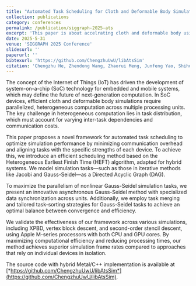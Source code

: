 ```yaml
---
title: "Automated Task Scheduling for Cloth and Deformable Body Simulations in Heterogeneous Computing Environments"
collection: publications
category: conferences
permalink: /publication/siggraph-2025-ats
excerpt: 'This paper is about accelrating cloth and deformable body using heteronegeous computing'
date: 2025-5-31
venue: 'SIGGRAPH 2025 Conference'
slidesurl: ''
paperurl: ''
bibtexurl: 'https://github.com/ChengzhuUwU/libAtsSim'
citation: 'Chengzhu He, Zhendong Wang, Zhaorui Meng, Junfeng Yao, Shihui Guo, Huamin Wang. (2025). <i>Preceding</i>.'
---
```


The concept of the Internet of Things (IoT) has driven the development of system-on-a-chip (SoC) technology for embedded and mobile systems, which may define the future of next-generation computation. In SoC devices, efficient cloth and deformable body simulations require parallelized, heterogeneous computation across multiple processing units. The key challenge in heterogeneous computation lies in task distribution, which must account for varying inter-task dependencies and communication costs. 

This paper proposes a novel framework for automated task scheduling to optimize simulation performance by minimizing communication overhead and aligning tasks with the specific strengths of each device. To achieve this, we introduce an efficient scheduling method based on the Heterogeneous Earliest Finish Time (HEFT) algorithm, adapted for hybrid systems. We model simulation tasks—such as those in iterative methods like Jacobi and Gauss-Seidel—as a Directed Acyclic Graph (DAG). 

To maximize the parallelism of nonlinear Gauss-Seidel simulation tasks, we present an innovative asynchronous Gauss-Seidel method with specialized data synchronization across units. Additionally, we employ task merging and tailored task-sorting strategies for Gauss-Seidel tasks to achieve an optimal balance between convergence and efficiency. 

We validate the effectiveness of our framework across various simulations, including XPBD, vertex block descent, and second-order stencil descent, using Apple M-series processors with both CPU and GPU cores. By maximizing computational efficiency and reducing processing times, our method achieves superior simulation frame rates compared to approaches that rely on individual devices in isolation. 

The source code with hybrid Metal/C++ implementation is available at [*https://github.com/ChengzhuUwU/libAtsSim*](https://github.com/ChengzhuUwU/libAtsSim).

